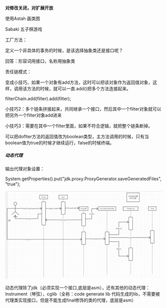 **对修改关闭，对扩展开放**

使用Astah 画类图

Sabaki  五子棋游戏



工厂方法：

定义一个非具体的事务的时候，是该选择抽象类还是接口呢？

回答：形容词用接口，名称用抽象类

责任链模式：

变成小技巧，如果一个对象有add方法，这时可以把该对象作为返回值对象，这样，调用该方法的时候，就可以一直.add()把多个方法连接起来。

filterChain.add(filter).add(filter);



小技巧2：多个链条拼接起来，共同继承一个接口，然后其中一个filter对象就可以把另外一个filter对象add进来



小技巧3：需要在其中一个filter里面，如果不符合逻辑，就把整个链条断掉。

可以把doflter方法的返回值改为boolean类型，主方法调用的时候，只有当boolean值为true的时候才继续运行，false的时候终端。

##### 动态代理

输出代理对象设置：

System.getProperties().put("jdk.proxy.ProxyGenerator.saveGeneratedFiles","true");

![image-20200916045116547](开篇词.assets/image-20200916045116547.png)

动态代理除了jdk（必须实现一个接口,底层是asm），还有其他的动态代理：Instrument（琴弦），cglib（全称：code generate lib 代码生成的lib，不需要被代理类实现接口，但是不能生成final修饰的类的代理，底层是asm）

